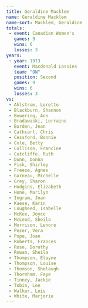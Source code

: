 ```yaml
---
title: Geraldine Macklem
name: Geraldine Macklem
name-sort: Macklem, Geraldine
totals:
 - event: Canadian Women's
   games: 9
   wins: 6
   losses: 3
years:
 - year: 1973
   event: Macdonald Lassies
   team: "ON"
   position: Second
   games: 9
   wins: 6
   losses: 3
vs:
 - Ahlstrom, Loretto
 - Blackburn, Shannon
 - Bowering, Ann
 - Bradawaski, Lorraine
 - Burden, Jean
 - Cathcart, Chris
 - Cessford, Bonnie
 - Cole, Betty
 - Collison, Francine
 - Cutcliffe, Ruth
 - Dunn, Donna
 - Fisk, Shirley
 - Freeze, Agnes
 - Garneau, Michelle
 - Grey, Sharon
 - Hodgins, Elizabeth
 - Hone, Marilyn
 - Ingram, Joan
 - Kaese, Karin
 - Lougheed, Isabelle
 - McKee, Joyce
 - McLeod, Sheila
 - Morrison, Lenore
 - Pezer, Vera
 - Pope, Joan
 - Roberts, Frances
 - Rose, Dorothy
 - Rowan, Sheila
 - Thompson, Elayne
 - Thompson, Louise
 - Thomson, Shelaugh
 - Thornham, Faye
 - Tinney, Jackie
 - Tobin, Lee
 - Walker, Lois
 - White, Marjorie
---
```

